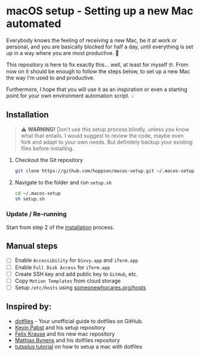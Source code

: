 # macOS setup - Setting up a new Mac automated

Everybody knows the feeling of receiving a new Mac, be it at work or personal, and you are basically blocked for half a day, until everything is set up in a way where you are most productive. :100:

This repository is here to fix exactly this... well, at least for myself :nerd_face:. From now on it should be enough to follow the steps below, to set up a new Mac the way I'm used to and productive.

Furthermore, I hope that you will use it as an inspiration or even a starting point for your own environment automation script. :bulb:

## Installation

> :warning: **WARNING!** Don't use this setup process blindly, unless you know what that entails. I would suggest to review the code, maybe even fork and adapt to your own needs. But definitely backup your existing files before installing.

1. Checkout the Git repository
    ```bash
    git clone https://github.com/hoppsen/macos-setup.git ~/.macos-setup
    ```
2. Navigate to the folder and run `setup.sh`
    ```bash
    cd ~/.macos-setup
    sh setup.sh
    ```

### Update / Re-running

Start from step 2 of the [installation](#installation) process.

## Manual steps

* [ ] Enable `Accessibility` for `Divvy.app` and `iTerm.app`
* [ ] Enable `Full Disk Access` for `iTerm.app`
* [ ] Create SSH key and add public key to `GitHub`, etc.
* [ ] Copy `Motion Templates` from cloud storage
* [ ] Setup `/etc/hosts` using [someonewhocares.org/hosts](https://someonewhocares.org/hosts/)

## Inspired by:

* [dotfiles](http://dotfiles.github.io/) - Your unofficial guide to dotfiles on GitHub.
* [Kevin Pabst](https://github.com/kevinpapst/mac-os-setup) and his setup repository
* [Felix Krause](https://github.com/KrauseFx/new-mac) and his new mac repository
* [Mathias Bynens](https://github.com/mathiasbynens/dotfiles) and his dotfiles repository
* [tutsplus tutorial](http://net.tutsplus.com/tutorials/tools-and-tips/setting-up-a-mac-dev-machine-from-zero-to-hero-with-dotfiles/) on how to setup a mac with dotfiles